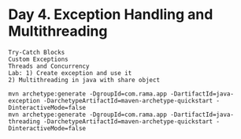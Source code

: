 # Day 4. Exception Handling and Multithreading
    Try-Catch Blocks
    Custom Exceptions
    Threads and Concurrency
    Lab: 1) Create exception and use it
    2) Multithreading in java with share object

    mvn archetype:generate -DgroupId=com.rama.app -DartifactId=java-exception -DarchetypeArtifactId=maven-archetype-quickstart -DinteractiveMode=false
    mvn archetype:generate -DgroupId=com.rama.app -DartifactId=java-threading -DarchetypeArtifactId=maven-archetype-quickstart -DinteractiveMode=false
